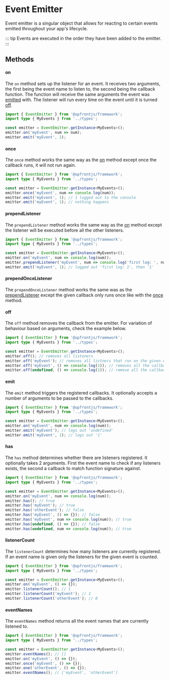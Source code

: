 # Event Emitter

Event emitter is a singular object that allows for reacting to certain events emitted throughout your app's lifecycle.

::: tip
Events are executed in the order they have been added to the emitter.
:::

## Methods

#### on

The `on` method sets up the listener for an event. It receives two arguments, the first being the event name to listen to, the second being the callback function. The function will receive the same arguments the event was [emitted](#emit) with. The listener will run every time on the event until it is turned [off](#off).

```ts
import { EventEmitter } from '@upfrontjs/framework';
import type { MyEvents } from '../types';

const emitter = EventEmitter.getInstance<MyEvents>();
emitter.on('myEvent', num => num);
emitter.emit('myEvent', 2);
```

#### once

The `once` method works the same way as the [on](#on) method except once the callback runs, it will not run again.

```ts
import { EventEmitter } from '@upfrontjs/framework';
import type { MyEvents } from '../types';

const emitter = EventEmitter.getInstance<MyEvents>();
emitter.once('myEvent', num => console.log(num));
emitter.emit('myEvent', 1); // 1 logged out to the console
emitter.emit('myEvent', 1); // nothing happens
```
#### prependListener

The `prependListener` method works the same way as the [on](#on) method except the listener will be executed before all the other listeners.

```ts
import { EventEmitter } from '@upfrontjs/framework';
import type { MyEvents } from '../types';

const emitter = EventEmitter.getInstance<MyEvents>();
emitter.on('myEvent', num => console.log(num));
emitter.prependListener('myEvent', num => console.log('first log: ', num));
emitter.emit('myEvent', 1); // logged out 'first log: 1', then '1'
```

#### prependOnceListener

The `prependOnceListener` method works the same was as the [prependListener](#prependlistener) except the given callback only runs once like with the [once](#once) method.

#### off

The `off` method removes the callback from the emitter. For variation of behaviour based on arguments, check the example below.

```ts
import { EventEmitter } from '@upfrontjs/framework';
import type { MyEvents } from '../types';

const emitter = EventEmitter.getInstance<MyEvents>();
emitter.off(); // removes all listeners
emitter.off('myEvent'); // removes all listners that run on the given event
emitter.off('myEvent', () => console.log(1)); // removes all the callbacks that binded to the given event and matches the callback signature
emitter.off(undefined, () => console.log(1)); // remove all the callbacks from all the events that match the given callback signature
```

#### emit
The `emit` method triggers the registered callbacks. It optionally accepts a number of arguments to be passed to the callbacks.

```ts
import { EventEmitter } from '@upfrontjs/framework';
import type { MyEvents } from '../types';

const emitter = EventEmitter.getInstance<MyEvents>();
emitter.on('myEvent', num => console.log(num));
emitter.emit('myEvent'); // logs out 'undefined'
emitter.emit('myEvent', 1); // logs out '1'
```
#### has

The `has` method determines whether there are listeners registered. It optionally takes 2 arguments. First the event name to check if any listeners exists, the second a callback to match function signature against.

```ts
import { EventEmitter } from '@upfrontjs/framework';
import type { MyEvents } from '../types';

const emitter = EventEmitter.getInstance<MyEvents>();
emitter.on('myEvent', num => console.log(num));
emitter.has(); // true
emitter.has('myEvent'); // true
emitter.has('otherEvent'); // false
emitter.has('myEvent', () => {}); // false
emitter.has('myEvent', num => console.log(num)); // true
emitter.has(undefined, () => {}); // false
emitter.has(undefined, num => console.log(num)); // true
```
#### listenerCount

The `listenerCount` determines how many listeners are currently registered. If an event name is given only the listeners for the given event is counted.

```ts
import { EventEmitter } from '@upfrontjs/framework';
import type { MyEvents } from '../types';

const emitter = EventEmitter.getInstance<MyEvents>();
emitter.on('myEvent', () => {});
emitter.listenerCount(); // 1
emitter.listenerCount('myEvent'); // 1
emitter.listenerCount('otherEvent'); // 0
```
#### eventNames

The `eventNames` method returns all the event names that are currently listened to.

```ts
import { EventEmitter } from '@upfrontjs/framework';
import type { MyEvents } from '../types';

const emitter = EventEmitter.getInstance<MyEvents>();
emitter.eventNames(); // []
emitter.on('myEvent', () => {});
emitter.once('myEvent', () => {});
emitter.one('otherEvent', () => {});
emitter.eventNames(); // ['myEvent', 'otherEvent']
```
